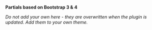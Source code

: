 **Partials based on Bootstrap 3 & 4**

_Do not add your own here - they are overwritten when the plugin is updated. Add them to your own theme._ 